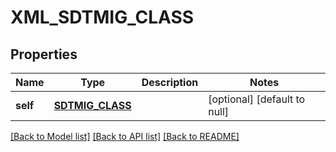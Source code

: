 # XML_SDTMIG_CLASS

## Properties
Name | Type | Description | Notes
------------ | ------------- | ------------- | -------------
**self** | [**SDTMIG_CLASS**](SdtmigClass.md) |  | [optional] [default to null]

[[Back to Model list]](../README.md#documentation-for-models) [[Back to API list]](../README.md#documentation-for-api-endpoints) [[Back to README]](../README.md)


